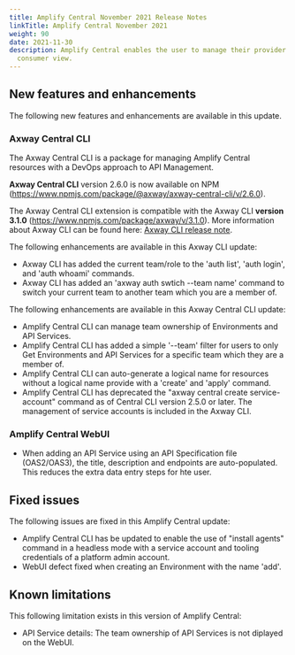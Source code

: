 ```yaml
---
title: Amplify Central November 2021 Release Notes
linkTitle: Amplify Central November 2021
weight: 90
date: 2021-11-30
description: Amplify Central enables the user to manage their provider /
  consumer view.
---
```


## New features and enhancements

The following new features and enhancements are available in this update.

### Axway Central CLI

The Axway Central CLI is a package for managing Amplify Central resources with a DevOps approach to API Management.

**Axway Central CLI** version 2.6.0 is now available on NPM (<https://www.npmjs.com/package/@axway/axway-central-cli/v/2.6.0>).

The Axway Central CLI extension is compatible with the Axway CLI **version 3.1.0** (<https://www.npmjs.com/package/axway/v/3.1.0>).
More information about Axway CLI can be found here: [Axway CLI release note](https://docs.axway.com/bundle/axwaycli-open-docs/page/docs/release_notes/3_1_0_20211202_relnotes/index.html).

The following enhancements are available in this Axway CLI update:

* Axway CLI has added the current team/role to the 'auth list', 'auth login', and 'auth whoami' commands.
* Axway CLI has added an 'axway auth swtich --team name' command to switch your current team to another team which you are a member of.

The following enhancements are available in this Axway Central CLI update:

* Amplify Central CLI can manage team ownership of Environments and API Services.
* Amplify Central CLI has added a simple '--team' filter for users to only Get Environments and API Services for a specific team which they are a member of.
* Amplify Central CLI can auto-generate a logical name for resources without a logical name provide with a 'create' and 'apply' command.  
* Amplify Central CLI has deprecated the "axway central create service-account" command as of Central CLI version 2.5.0 or later.  The management of service accounts is included in the Axway CLI.

### Amplify Central WebUI

* When adding an API Service using an API Specification file (OAS2/OAS3), the title, description and endpoints are auto-populated.  This reduces the extra data entry steps for hte user.

## Fixed issues

The following issues are fixed in this Amplify Central update:

* Amplify Central CLI has be updated to enable the use of "install agents" command in a headless mode with a service account and tooling credentials of a platform admin account.
* WebUI defect fixed when creating an Environment with the name 'add'.

## Known limitations

This following limitation exists in this version of Amplify Central:

* API Service details: The team ownership of API Services is not diplayed on the WebUI.
